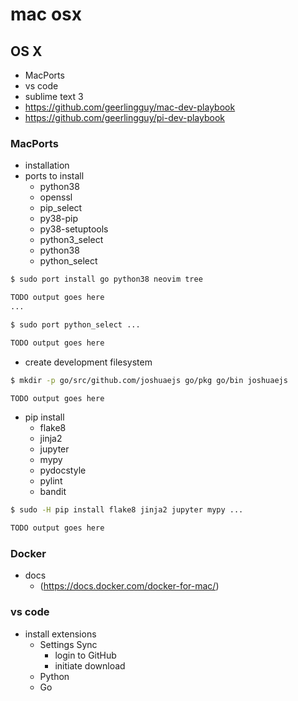 # mac osx

## OS X

- MacPorts
- vs code
- sublime text 3
- <https://github.com/geerlingguy/mac-dev-playbook>
- <https://github.com/geerlingguy/pi-dev-playbook>

### MacPorts

- installation
- ports to install
  - python38
  - openssl
  - pip_select
  - py38-pip
  - py38-setuptools
  - python3_select
  - python38
  - python_select

```sh
$ sudo port install go python38 neovim tree

TODO output goes here
...

$ sudo port python_select ...

TODO output goes here
```

- create development filesystem

```sh
$ mkdir -p go/src/github.com/joshuaejs go/pkg go/bin joshuaejs

TODO output goes here
```



- pip install
  - flake8
  - jinja2
  - jupyter
  - mypy
  - pydocstyle
  - pylint
  - bandit

```sh
$ sudo -H pip install flake8 jinja2 jupyter mypy ...

TODO output goes here
```

### Docker

- docs
  - (<https://docs.docker.com/docker-for-mac/>)

### vs code

- install extensions
  - Settings Sync
    - login to GitHub
    - initiate download
  - Python
  - Go
